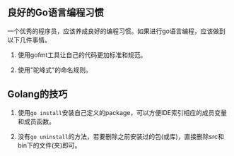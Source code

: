 ## 良好的Go语言编程习惯

一个优秀的程序员，应该养成良好的编程习惯。如果进行go语言编程，应该做到以下几件事情。

1. 使用gofmt工具让自己的代码更加标准和规范。

2. 使用"驼峰式"的命名规则。

## Golang的技巧

1. 使用`go install`安装自己定义的package，可以方便IDE索引相应的成员变量和成员函数。

2. 没有`go uninstall`的方法，若要删除之前安装过的包(或库)，直接删除src和bin下的文件(夹)即可。
